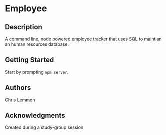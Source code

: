 # Employee

## Description

A command line, node powered employee tracker that uses SQL to maintian an human resources database.

## Getting Started

Start  by prompting `npm server`.

## Authors

Chris Lemmon

## Acknowledgments

Created during a study-group session
